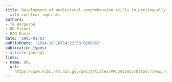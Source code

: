 ```yaml
---
title: Development of audiovisual comprehension skills in prelingually deaf children
  with cochlear implants
authors:
- TR Bergeson
- DB Pisoni
- RAO Davis
date: '2005-01-01'
publishDate: '2024-10-10T14:22:58.020676Z'
publication_types:
- article-journal
links:
- name: URL
  url: 
    https://www.ncbi.nlm.nih.gov/pmc/articles/PMC3432935/https://www.ncbi.nlm.nih.gov/pmc/articles/PMC3432935/
---
```


